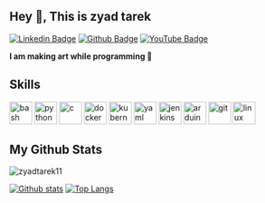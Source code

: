 ## Hey 👋, This is zyad tarek 
[![Linkedin Badge](https://img.shields.io/badge/-zyadtarek-0072b1?style=flat&logo=Linkedin&logoColor=white&link=https://www.linkedin.com/in/zyadtarek/)](https://www.linkedin.com/in/zyadtarek/) 
[![Github Badge](https://img.shields.io/badge/-zyadtarek11-grey?style=flat&logo=github&logoColor=white&link=https://github.com/zyadtarek11/)](https://www.github.com/zyadtarek11/)
[![YouTube Badge](https://img.shields.io/badge/-YouTube-FF0000?style=flat&logo=youtube&logoColor=white&link=https://www.youtube.com/@zyadtarek11)](https://www.youtube.com/@zyadtarek11)

<p align='left'><b>I am making art while programming 🌌</b></p>

## Skills
<p align="left">
  <img src="https://cdn.jsdelivr.net/gh/devicons/devicon/icons/bash/bash-original.svg" alt="bash" width="40" height="40" title="Bash"/>
  <img src="https://cdn.jsdelivr.net/gh/devicons/devicon/icons/python/python-original.svg" alt="python" width="40" height="40" title="Python"/>
  <img src="https://cdn.jsdelivr.net/gh/devicons/devicon/icons/c/c-original.svg" alt="c" width="40" height="40" title="C"/>
  <img src="https://cdn.jsdelivr.net/gh/devicons/devicon/icons/docker/docker-original.svg" alt="docker" width="40" height="40" title="Docker"/>
  <img src="https://cdn.jsdelivr.net/gh/devicons/devicon/icons/kubernetes/kubernetes-plain.svg" alt="kubernetes" width="40" height="40" title="Kubernetes"/>
  <img src="https://cdn.jsdelivr.net/gh/devicons/devicon/icons/yaml/yaml-original.svg" alt="yaml" width="40" height="40" title="YAML"/>
  <img src="https://cdn.jsdelivr.net/gh/devicons/devicon/icons/jenkins/jenkins-original.svg" alt="jenkins" width="40" height="40" title="Jenkins"/>
  <img src="https://cdn.jsdelivr.net/gh/devicons/devicon/icons/arduino/arduino-original.svg" alt="arduino" width="40" height="40" title="Arduino"/>
  <img src="https://cdn.jsdelivr.net/gh/devicons/devicon/icons/git/git-original.svg" alt="git" width="40" height="40" title="Git"/>
  <img src="https://cdn.jsdelivr.net/gh/devicons/devicon/icons/linux/linux-original.svg" alt="linux" width="40" height="40" title="Linux"/>
</p>

## My Github Stats
<p align=left> <img src=https://komarev.com/ghpvc/?username=zyadtarek11 alt=zyadtarek11 /> </p>

[![Github stats](https://github-readme-stats.vercel.app/api?username=zyadtarek11&show_icons=true&include_all_commits=true)](https://github.com/zyadtarek11/github-readme-stats)
[![Top Langs](https://github-readme-stats.vercel.app/api/top-langs/?username=zyadtarek11&layout=compact)](https://github.com/zyadtarek11/github-readme-stats)


